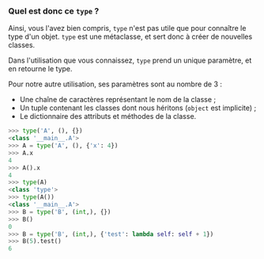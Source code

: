 ### Quel est donc ce `type` ?

Ainsi, vous l'avez bien compris, `type` n'est pas utile que pour connaître le type d'un objet.
`type` est une métaclasse, et sert donc à créer de nouvelles classes.

Dans l'utilisation que vous connaissez, `type` prend un unique paramètre, et en retourne le type.

Pour notre autre utilisation, ses paramètres sont au nombre de 3 :

- Une chaîne de caractères représentant le nom de la classe ;
- Un tuple contenant les classes dont nous héritons (`object` est implicite) ;
- Le dictionnaire des attributs et méthodes de la classe.

```python
>>> type('A', (), {})
<class '__main__.A'>
>>> A = type('A', (), {'x': 4})
>>> A.x
4
>>> A().x
4
>>> type(A)
<class 'type'>
>>> type(A())
<class '__main__.A'>
>>> B = type('B', (int,), {})
>>> B()
0
>>> B = type('B', (int,), {'test': lambda self: self + 1})
>>> B(5).test()
6
```
